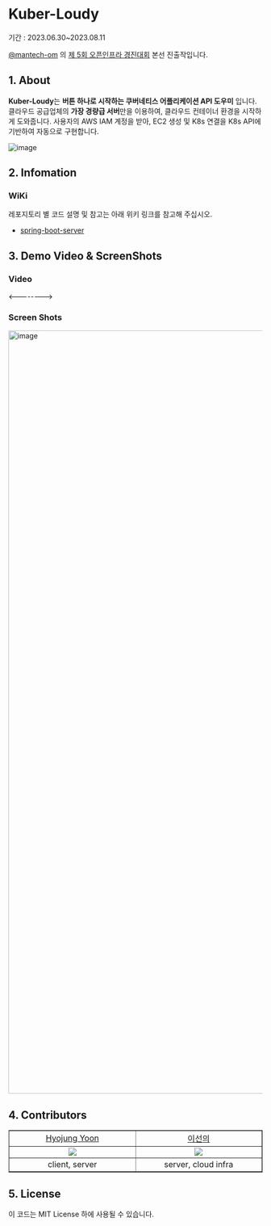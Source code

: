 # Kuber-Loudy 
기간 : 2023.06.30~2023.08.11

[@mantech-om](https://github.com/mantech-om) 의 [제 5회 오픈인프라 경진대회](https://www.oidc.co.kr) 본선 진출작입니다.

## 1. About
**Kuber-Loudy**는 **버튼 하나로 시작하는 쿠버네티스 어플리케이션 API 도우미** 입니다. 클라우드 공급업체의 **가장 경량급 서버**만을 이용하여, 클라우드 컨테이너 환경을 시작하게 도와줍니다. 사용자의 AWS IAM 계정을 받아, EC2 생성 및 K8s 연결을 K8s API에 기반하여 자동으로 구현합니다.

![image](https://github.com/KUBER-LOUDY/.github/assets/77730511/45a8ed38-c84e-455f-b4da-ca536fa51649)

## 2. Infomation


### WiKi
레포지토리 별 코드 설명 및 참고는 아래 위키 링크를 참고해 주십시오.
- [spring-boot-server](https://github.com/KUBER-LOUDY/kuber-loudy-spring-boot/wiki)


## 3. Demo Video & ScreenShots

### Video

<-------->

### Screen Shots
<img width="1512" alt="image" src="https://github.com/KUBER-LOUDY/.github/assets/77730511/599ee14f-f591-4221-b44c-af3ff034b51f">


## 4. Contributors
<table border="1" cellspacing="0" cellpadding="0" width="90%">
    <tr width="100%">
        <td width="20%" align="center"><a href= "https://github.com/yhjune">Hyojung Yoon</a></td>
        <td width="20%" align="center"><a href= "https://github.com/sunnyineverywhere">이선의</a></td>
    </tr>
    <tr width="100%">
        <td width="20%" align="center"><img src = "https://github.com/yhjune.png"></td>
        <td width="20%" align="center"><img src = "https://github.com/sunnyineverywhere.png"/></td>
    </tr>
    <tr width="100%">
        <td width="20%" align="center">client, server</td>
        <td width="20%" align="center">server, cloud infra</td>
   </tr>
</table>

## 5. License
이 코드는 MIT License 하에 사용될 수 있습니다.
